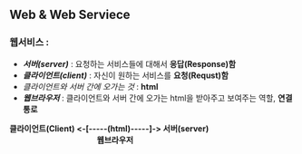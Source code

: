 ## Web & Web Serviece

### 웹서비스 : <br>
  - _<strong>서버(server)</strong>_ : 요청하는 서비스들에 대해서 <strong>응답(Response)함</strong><br>
  - _<strong>클라이언트(client)</strong>_ :  자신이 원하는 서비스를 <strong>요청(Requst)함</strong><br>
  - _클라이언트와 서버 간에 오가는 것_ : <strong>html</strong><br>
  - _<strong>웹브라우저</strong>_ : 클라이언트와 서버 간에 오가는 html을 받아주고 보여주는 역할, <strong>연결 통로</strong><br>

  <strong>클라이언트(Client)  <-[-----(html)-----]-> 서버(server)</strong>
  <br><strong>                      웹브라우저</strong>
